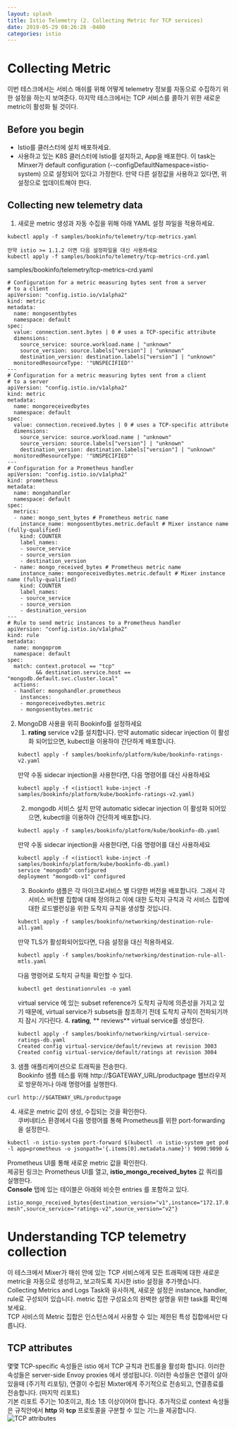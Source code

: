 ```yaml
---
layout: splash
title: Istio Telemetry (2. Collecting Metric for TCP services) 
date: 2019-05-29 08:26:28 -0400
categories: istio 
---
```


# Collecting Metric  
이번 테스크에서는 서비스 매쉬를 위해 어떻게 telemetry 정보를 자동으로 수집하기 위한 설정을 하는지 보여준다. 마지막 테스크에서는 TCP 서비스를 콜하기 위한 새로운 metric이 활성화 될 것이다.

## Before you begin
- Istio를 클러스터에 설치 배포하세요.
- 사용하고 있는 K8S 클러스터에 Istio를 설치하고, App을 배포한다. 이 task는 Minxer가 default configuration (--configDefaultNamespace=istio-system) 으로 설정되어 있다고 가정한다.
만약 다른 설정값을 사용하고 있다면, 위 설정으로 업데이트해야 한다.

## Collecting new telemetry data
1. 새로운 metric 생성과 자동 수집을 위해 아래 YAML 설정 파일을 적용하세요.
```
kubectl apply -f samples/bookinfo/telemetry/tcp-metrics.yaml
```

```
만약 istio >= 1.1.2 이면 다음 설정파일을 대신 사용하세요
kubectl apply -f samples/bookinfo/telemetry/tcp-metrics-crd.yaml
```

samples/bookinfo/telemetry/tcp-metrics-crd.yaml
```
# Configuration for a metric measuring bytes sent from a server
# to a client
apiVersion: "config.istio.io/v1alpha2"
kind: metric
metadata:
  name: mongosentbytes
  namespace: default
spec:
  value: connection.sent.bytes | 0 # uses a TCP-specific attribute
  dimensions:
    source_service: source.workload.name | "unknown"
    source_version: source.labels["version"] | "unknown"
    destination_version: destination.labels["version"] | "unknown"
  monitoredResourceType: '"UNSPECIFIED"'
---
# Configuration for a metric measuring bytes sent from a client
# to a server
apiVersion: "config.istio.io/v1alpha2"
kind: metric
metadata:
  name: mongoreceivedbytes
  namespace: default
spec:
  value: connection.received.bytes | 0 # uses a TCP-specific attribute
  dimensions:
    source_service: source.workload.name | "unknown"
    source_version: source.labels["version"] | "unknown"
    destination_version: destination.labels["version"] | "unknown"
  monitoredResourceType: '"UNSPECIFIED"'
---
# Configuration for a Prometheus handler
apiVersion: "config.istio.io/v1alpha2"
kind: prometheus
metadata:
  name: mongohandler
  namespace: default
spec:
  metrics:
  - name: mongo_sent_bytes # Prometheus metric name
    instance_name: mongosentbytes.metric.default # Mixer instance name (fully-qualified)
    kind: COUNTER
    label_names:
    - source_service
    - source_version
    - destination_version
  - name: mongo_received_bytes # Prometheus metric name
    instance_name: mongoreceivedbytes.metric.default # Mixer instance name (fully-qualified)
    kind: COUNTER
    label_names:
    - source_service
    - source_version
    - destination_version
---
# Rule to send metric instances to a Prometheus handler
apiVersion: "config.istio.io/v1alpha2"
kind: rule
metadata:
  name: mongoprom
  namespace: default
spec:
  match: context.protocol == "tcp"
         && destination.service.host == "mongodb.default.svc.cluster.local"
  actions:
  - handler: mongohandler.prometheus
    instances:
    - mongoreceivedbytes.metric
    - mongosentbytes.metric
```
2. MongoDB 사용을 위히 Bookinfo를 설정하세요
    1. **rating** service v2를 설치합니다.
    만약 automatic sidecar injection 이 활성화 되어있으면, kubectl을 이용하야 간단하게 배포합니다.
    ```
    kubectl apply -f samples/bookinfo/platform/kube/bookinfo-ratings-v2.yaml
    ```
    만약 수동 sidecar injection을 사용한다면, 다음 명령어를 대신 사용하세요
    ```
    kubectl apply -f <(istioctl kube-inject -f samples/bookinfo/platform/kube/bookinfo-ratings-v2.yaml)
    ```
    2. mongodb 서비스 설치
    만약 automatic sidecar injection 이 활성화 되어있으면, kubectl을 이용하야 간단하게 배포합니다.
    ```
    kubectl apply -f samples/bookinfo/platform/kube/bookinfo-db.yaml
    ```
    만약 수동 sidecar injection을 사용한다면, 다음 명령어를 대신 사용하세요
    ```
    kubectl apply -f <(istioctl kube-inject -f samples/bookinfo/platform/kube/bookinfo-db.yaml)
    service "mongodb" configured
    deployment "mongodb-v1" configured
    ```
    3. Bookinfo 샘플은 각 마이크로서비스 별 다양한 버전을 배포합니다. 그래서 각 서비스 버전별 집합에 대해 정의하고 이에 대한 도착지 규칙과 각 서비스 집합에 대한 로드밸런싱을 위한 도착지 규칙을 생성할 것입니다.
    ```
    kubectl apply -f samples/bookinfo/networking/destination-rule-all.yaml
    ```
    만약 TLS가 활성화되어있다면, 다음 설정을 대신 적용하세요.
    ```
    kubectl apply -f samples/bookinfo/networking/destination-rule-all-mtls.yaml
    ```
    다음 명령어로 도착지 규칙을 확인할 수 있다.
    ```
    kubectl get destinationrules -o yaml
    ```
    virtual service 에 있는 subset reference가 도착치 규칙에 의존성을 가지고 있기 때문에, virtual service가 subsets을 참조하기 전데 도착치 규칙이 전파되기까지 잠시 기다린다.
    4. **rating**, ** reviews** virtual service를 생성한다.
    ```
    kubectl apply -f samples/bookinfo/networking/virtual-service-ratings-db.yaml
    Created config virtual-service/default/reviews at revision 3003
    Created config virtual-service/default/ratings at revision 3004
    ```
3. 샘플 애플리케이션으로 트래픽을 전송한다.  
Bookinfo 샘플 테스를 위해 http://$GATEWAY_URL/productpage 웹브라우저로 방문하거나 아래 명령어를 실행한다.
```
curl http://$GATEWAY_URL/productpage
```
4. 새로운 metric 값이 생성, 수집되는 것을 확인한다.  
쿠버네티스 환경에서 다음 명령어를 통해 Prometheus를 위한 port-forwarding을 설정한다.
```
kubectl -n istio-system port-forward $(kubectl -n istio-system get pod -l app=prometheus -o jsonpath='{.items[0].metadata.name}') 9090:9090 &
```
Prometheus UI를 통해 새로운 metric 값을 확인한다.  
제공된 링크는 Prometheus UI를 열고, **istio_mongo_received_bytes** 값 쿼리를 실행한다.  
**Console** 탭에 있는 테이블은 아래와 비슷한 entries 를 포함하고 있다.
```
istio_mongo_received_bytes{destination_version="v1",instance="172.17.0.18:42422",job="istio-mesh",source_service="ratings-v2",source_version="v2"}
```

# Understanding TCP telemetry collection
이 테스크에서 Mixer가 매쉬 안에 있는 TCP 서비스에게 모든 트래픽에 대한 새로운 metric을 자동으로 생성하고, 보고하도록 지시한 istio 설정을 추가햇습니다.  
Collecting Metrics and Logs Task와 유사하게, 새로운 설정은 instance, handler, rule로 구성되어 있습니다. metric 집한 구성요소의 완벽한 설명을 위한 task를 확인해보세요.  
TCP 서비스의 Metric 집합은 인스턴스에서 사용할 수 있는 제한된 특성 집합에서만 다릅니다.

## TCP attributes
몇몇 TCP-specific 속성들은 istio 에서 TCP 규칙과 컨트롤을 활성화 합니다. 이러한 속성들은 server-side Envoy proxies 에서 생성됩니다. 이러한 속성들은 연결이 살아있을때 (주기적 리포팅), 연결이 수립된 Mixter에게 주기적으로 전송되고, 연결종료를 전송합니다. (마지막 리포트)  
기본 리포트 주기는 10초이고, 최소 1초 이상이어야 합니다. 추가적으로 context 속성들은 규칙안에서
**http** 와 **tcp** 프로토콜을 구분할 수 있는 기느을 제공합니다.  
![TCP attributes](../assets/images/istio/tcp_attributes.svg)